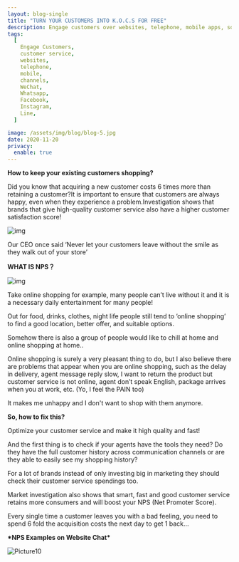 ```yaml
---
layout: blog-single
title: "TURN YOUR CUSTOMERS INTO K.O.C.S FOR FREE"
description: Engage customers over websites, telephone, mobile apps, social media channels like WeChat, Whatsapp, Facebook, Instagram and many other popular messaging apps.
tags:
  [
    Engage Customers,
    customer service,
    websites,
    telephone,
    mobile,
    channels,
    WeChat,
    Whatsapp,
    Facebook,
    Instagram,
    Line,
  ]

image: /assets/img/blog/blog-5.jpg
date: 2020-11-20
privacy:
  enable: true
---
```


**How to keep your existing customers shopping?**

Did you know that acquiring a new customer costs 6 times more than retaining a customer?It is important to ensure that customers are always happy, even when they experience a problem.Investigation shows that brands that give high-quality customer service also have a higher customer satisfaction score!

![img](/assets/img/blog/blog-post.jpg)

Our CEO once said ‘Never let your customers leave without the smile as they walk out of your store’

**WHAT IS NPS？**

![img](/assets/img/blog/we-chat-img.jpg)

Take online shopping for example, many people can’t live without it and it is a necessary daily entertainment for many people!

Out for food, drinks, clothes, night life people still tend to ‘online shopping’ to find a good location, better offer, and suitable options.

Somehow there is also a group of people would like to chill at home and online shopping at home..

Online shopping is surely a very pleasant thing to do, but I also believe there are problems that appear when you are online shopping, such as the delay in delivery, agent message reply slow, I want to return the product but customer service is not online, agent don’t speak English, package arrives when you at work, etc. (Yo, I feel the PAIN too)

It makes me unhappy and I don't want to shop with them anymore.

**So, how to fix this?**

Optimize your customer service and make it high quality and fast!

And the first thing is to check if your agents have the tools they need? Do they have the full customer history across communication channels or are they able to easily see my shopping history?

For a lot of brands instead of only investing big in marketing they should check their customer service spendings too.

Market investigation also shows that smart, fast and good customer service retains more consumers and will boost your NPS (Net Promoter Score).

Every single time a customer leaves you with a bad feeling, you need to spend 6 fold the acquisition costs the next day to get 1 back…

**\*NPS Examples on Website Chat\***

![Picture10](https://www.Clienk.cn/images/pictures/Picture10.jpg)
